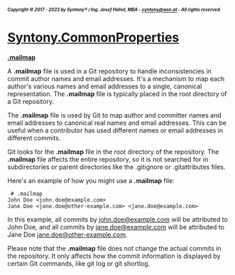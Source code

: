 ##### <sub><sub>Copyright &copy; 2017 - 2023 by Syntony&reg; / Ing. Josef Hahnl, MBA - syntony@aon.at - All rights reserved.</sub></sub>
# [Syntony.CommonProperties](./../README.md)

<a name="mailmap"/>[**.mailmap**](https://git-scm.com/docs/gitmailmap)

A **.mailmap** file is used in a Git repository to handle inconsistencies in commit author names and email addresses. It's a mechanism to map each author's various names and email addresses to a single, canonical representation.
The **.mailmap**  file is typically placed in the root directory of a Git repository.

The **.mailmap** file is used by Git to map author and committer names and email addresses to canonical real names and email addresses. This can be useful when a contributor has used different names or email addresses in different commits.

Git looks for the **.mailmap** file in the root directory of the repository. The **.mailmap** file affects the entire repository, so it is not searched for in subdirectories or parent directories like the .gitignore or .gitattributes files.

Here's an example of how you might use a **.mailmap** file:

```
 # .mailmap
John Doe <john.doe@example.com>
Jane Doe <jane.doe@other-example.com> <jane.doe@example.com>
```
In this example, all commits by <john.doe@example.com> will be attributed to John Doe, and all commits by <jane.doe@example.com> will be attributed to Jane Doe <jane.doe@other-example.com>.

Please note that the **.mailmap** file does not change the actual commits in the repository. It only affects how the commit information is displayed by certain Git commands, like git log or git shortlog.

